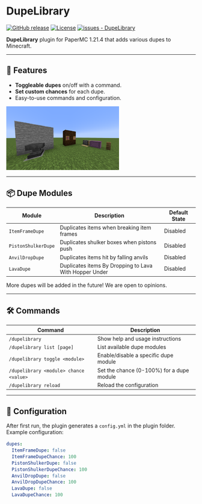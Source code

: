 # DupeLibrary

[![GitHub release](https://img.shields.io/github/release/KKNecmi/DupeLibrary?include_prereleases=&sort=semver&color=blue)](https://github.com/KKNecmi/DupeLibrary/releases/)
[![License](https://img.shields.io/badge/License-MIT-blue)](https://github.com/KKNecmi/DupeLibrary/blob/main/LICENSE)
[![issues - DupeLibrary](https://img.shields.io/github/issues/KKNecmi/DupeLibrary?color=darkgreen)](https://github.com/KKNecmi/DupeLibrary/issues)

**DupeLibrary** plugin for PaperMC 1.21.4 that adds various dupes to Minecraft.

---

## 🚀 Features

- **Toggleable dupes** on/off with a command.
- **Set custom chances** for each dupe.
- Easy-to-use commands and configuration.


<p align="left"> <img src="https://github.com/KKNecmi/DupeLibrary/blob/master/image/screenshot.png" alt="Preview Dupes" width="300"/> </p>

---

## 📦 Dupe Modules

| Module              | Description                                            | Default State |
|---------------------|--------------------------------------------------------|---------------|
| `ItemFrameDupe`     | Duplicates items when breaking item frames             | Disabled      |
| `PistonShulkerDupe` | Duplicates shulker boxes when pistons push             | Disabled      |
| `AnvilDropDupe`     | Duplicates items hit by falling anvils                 | Disabled      |
| `LavaDupe`          | Duplicates items By Dropping to Lava With Hopper Under | Disabled      |

More dupes will be added in the future! We are open to opinions.

---

## 🛠️ Commands

| Command                                | Description                               |
|----------------------------------------|-------------------------------------------|
| `/dupelibrary`                         | Show help and usage instructions          |
| `/dupelibrary list [page]`             | List available dupe modules               |
| `/dupelibrary toggle <module>`         | Enable/disable a specific dupe module     |
| `/dupelibrary <module> chance <value>` | Set the chance (0-100%) for a dupe module |
| `/dupelibrary reload`                  | Reload the configuration                  |

---

## 🧩 Configuration

After first run, the plugin generates a `config.yml` in the plugin folder.  
Example configuration:

```yaml
dupes:
  ItemFrameDupe: false
  ItemFrameDupeChance: 100
  PistonShulkerDupe: false
  PistonShulkerDupeChance: 100
  AnvilDropDupe: false
  AnvilDropDupeChance: 100
  LavaDupe: false
  LavaDupeChance: 100
